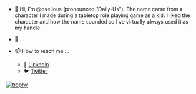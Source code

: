 - 👋 Hi, I’m @daelious (pronounced "Daily-Us"). The name came from a character I made during a tabletop role playing game as a kid. I liked the character and how the name sounded so I've virtually always used it as my handle.

- 🌱 ...

- 📫 How to reach me ...
  - :office: [LinkedIn](https://www.linkedin.com/in/keith-meyer-66716522/)
  - :bird: [Twitter](https://twitter.com/daelious)



[![trophy](https://github-profile-trophy.vercel.app/?username=daelious)](https://github.com/ryo-ma/github-profile-trophy)